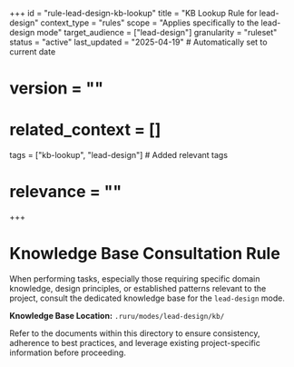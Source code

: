 +++
id = "rule-lead-design-kb-lookup"
title = "KB Lookup Rule for lead-design"
context_type = "rules"
scope = "Applies specifically to the lead-design mode"
target_audience = ["lead-design"]
granularity = "ruleset"
status = "active"
last_updated = "2025-04-19" # Automatically set to current date
# version = ""
# related_context = []
tags = ["kb-lookup", "lead-design"] # Added relevant tags
# relevance = ""
+++

# Knowledge Base Consultation Rule

When performing tasks, especially those requiring specific domain knowledge, design principles, or established patterns relevant to the project, consult the dedicated knowledge base for the `lead-design` mode.

**Knowledge Base Location:** `.ruru/modes/lead-design/kb/`

Refer to the documents within this directory to ensure consistency, adherence to best practices, and leverage existing project-specific information before proceeding.
